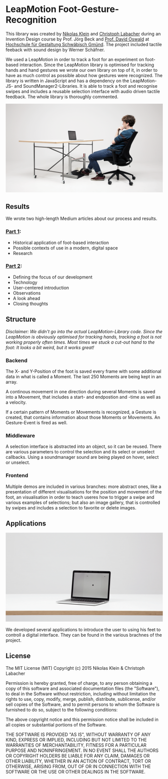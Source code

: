 # LeapMotion Foot-Gesture-Recognition

This library was created by [Nikolas Klein](https://github.com/nikolasklein) and [Christoph Labacher](https://github.com/ChristophLabacher) during an Invention Design course by Prof. Jörg Beck and [Prof. David Oswald](http://www.david-oswald.de) at [Hochschule für Gestaltung Schwäbisch Gmünd](http://www.hfg-gmuend.de). The project included tactile feeback with sound design by Werner Schäfner.

We used a LeapMotion in order to track a foot for an experiment on foot-based interaction. Since the LeapMotion library is optimised for tracking hands and hand gestures we wrote our own library on top of it, in order to have as much control as possible about how gestures were recognized. The library is written in JavaScript and has a dependency on the LeapMotion-JS- and SoundManager2-Libraries. It is able to track a foot and recognise swipes and includes a reusable selection interface with audio driven tactile feedback. The whole library is thoroughly commented.

![](/readme/setting.png)

## Results

We wrote two high-length Medium articles about our process and results.

### [Part 1](https://medium.com/@ChristophLabacher/feet-a-study-on-foot-based-interaction-part-1-c3f8e7b436ba):
- Historical application of foot-based interaction
- Possible contexts of use in a modern, digital space
- Research

### [Part 2](https://medium.com/@ChristophLabacher/feet-a-study-on-foot-based-interaction-part-2-8bc684a07a48):
- Defining the focus of our development
- Technology
- User-centered introduction
- Observations
- A look ahead
- Closing thoughts

## Structure

*Disclaimer: We didn't go into the actual LeapMotion-Library code. Since the LeapMotion is obviously optimised for tracking hands, tracking a foot is not working properly often times. Most times we stuck a cut-out hand to the foot: It looks a bit weird, but it works great!*

### Backend

The X- and Y-Position of the foot is saved every frame with some additional data in what is called a Moment. The last 250 Moments are being kept in an array.

A continous movement in one direction during several Moments is saved into a Movement, that includes a start- and endpostion and -time as well as a velocity.

If a certain pattern of Moments or Movements is recognized, a Gesture is created, that contains information about those Moments or Movements. An Gesture-Event is fired as well.

### Middleware

A selection interface is abstracted into an object, so it can be reused. There are various parameters to control the selection and its select or unselect callbacks. Using a soundmanager sound are being played on hover, select or unselect.

### Frontend

Multiple demos are included in various branches: more abstract ones, like a presentation of different visualisations for the position and movement of the foot, an visualisation in order to teach useres how to trigger a swipe and various examples of selections; but also an image gallery, that is controlled by swipes and includes a selection to favorite or delete images.

## Applications

![](/readme/macbook.gif)

We developed several applications to introduce the user to using his feet to controll a digital interface. They can be found in the various brachnes of the project.

## License

The MIT License (MIT)
Copyright (c) 2015 Nikolas Klein & Christoph Labacher

Permission is hereby granted, free of charge, to any person obtaining a copy
of this software and associated documentation files (the "Software"), to deal
in the Software without restriction, including without limitation the rights
to use, copy, modify, merge, publish, distribute, sublicense, and/or sell
copies of the Software, and to permit persons to whom the Software is
furnished to do so, subject to the following conditions:

The above copyright notice and this permission notice shall be included in all
copies or substantial portions of the Software.

THE SOFTWARE IS PROVIDED "AS IS", WITHOUT WARRANTY OF ANY KIND, EXPRESS OR
IMPLIED, INCLUDING BUT NOT LIMITED TO THE WARRANTIES OF MERCHANTABILITY,
FITNESS FOR A PARTICULAR PURPOSE AND NONINFRINGEMENT. IN NO EVENT SHALL THE
AUTHORS OR COPYRIGHT HOLDERS BE LIABLE FOR ANY CLAIM, DAMAGES OR OTHER
LIABILITY, WHETHER IN AN ACTION OF CONTRACT, TORT OR OTHERWISE, ARISING FROM,
OUT OF OR IN CONNECTION WITH THE SOFTWARE OR THE USE OR OTHER DEALINGS IN THE
SOFTWARE.
